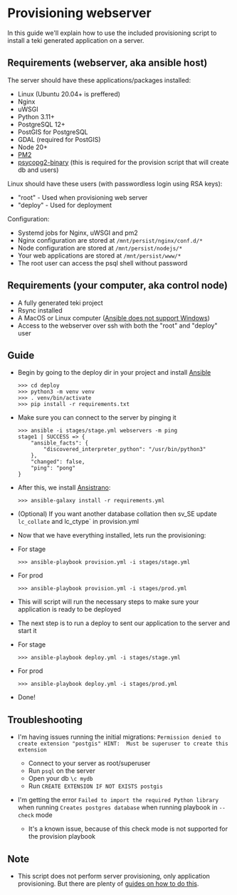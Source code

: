 # Provisioning webserver

In this guide we'll explain how to use the included provisioning script to install a teki generated application on a server.


## Requirements (webserver, aka ansible host)

The server should have these applications/packages installed:
- Linux (Ubuntu 20.04+ is preffered)
- Nginx
- uWSGI
- Python 3.11+
- PostgreSQL 12+
- PostGIS for PostgreSQL
- GDAL (required for PostGIS)
- Node 20+
- [PM2](https://pm2.io/)
- [psycopg2-binary](https://pypi.org/project/psycopg2-binary/) (this is required for the provision script that will create db and users)

Linux should have these users (with passwordless login using RSA keys):
- "root" - Used when provisioning web server
- "deploy" - Used for deployment

Configuration:
- Systemd jobs for Nginx, uWSGI and pm2
- Nginx configuration are stored at `/mnt/persist/nginx/conf.d/*`
- Node configuration are stored at `/mnt/persist/nodejs/*`
- Your web applications are stored at `/mnt/persist/www/*`
- The root user can access the psql shell without password

## Requirements (your computer, aka control node)

- A fully generated teki project
- Rsync installed
- A MacOS or Linux computer ([Ansible does not support Windows](http://blog.rolpdog.com/2020/03/why-no-ansible-controller-for-windows.html))
- Access to the webserver over ssh with both the "root" and "deploy" user

## Guide

- Begin by going to the deploy dir in your project and install [Ansible](https://www.ansible.com/)
    ```
    >>> cd deploy
    >>> python3 -m venv venv
    >>> . venv/bin/activate
    >>> pip install -r requirements.txt
    ```

- Make sure you can connect to the server by pinging it
    ```
    >>> ansible -i stages/stage.yml webservers -m ping
    stage1 | SUCCESS => {
        "ansible_facts": {
            "discovered_interpreter_python": "/usr/bin/python3"
        },
        "changed": false,
        "ping": "pong"
    }
    ```

- After this, we install [Ansistrano](https://ansistrano.com/):
    ```
    >>> ansible-galaxy install -r requirements.yml
    ```
- (Optional) If you want another database collation then sv_SE update `lc_collate` and lc_ctype` in provision.yml
- Now that we have everything installed, lets run the provisioning:
- For stage
    ```
    >>> ansible-playbook provision.yml -i stages/stage.yml
    ```
- For prod
    ```
    >>> ansible-playbook provision.yml -i stages/prod.yml
    ```
- This will script will run the necessary steps to make sure your application is ready to be deployed
- The next step is to run a deploy to sent our application to the server and start it
- For stage
    ```
    >>> ansible-playbook deploy.yml -i stages/stage.yml
    ```
- For prod
    ```
    >>> ansible-playbook deploy.yml -i stages/prod.yml
    ```
- Done!


## Troubleshooting

-  I'm having issues running the initial migrations: `Permission denied to create extension "postgis" HINT:  Must be superuser to create this extension`
    - Connect to your server as root/superuser
    - Run `psql` on the server
    - Open your db `\c mydb`
    - Run `CREATE EXTENSION IF NOT EXISTS postgis`

- I'm getting the error `Failed to import the required Python library` when running `Creates postgres database` when running playbook in `--check` mode
    - It's a known issue, because of this check mode is not supported for the provision playbook

## Note
- This script does not perform server provisioning, only application provisioning. But there are plenty of [guides on how to do this](https://clouding.io/hc/en-us/articles/360013788600-How-to-provision-Ubuntu-server-with-Ansible-scripts).
